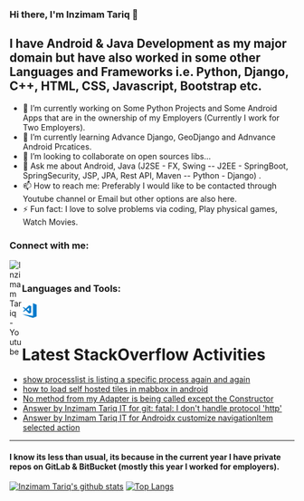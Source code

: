 ### Hi there, I'm Inzimam Tariq 👋

<!--
**Inzimam-Tariq/Inzimam-Tariq** is a ✨ _special_ ✨ repository because its `README.md` (this file) appears on your GitHub profile.
-->
## I have Android & Java Development as my major domain but have also worked in some other Languages and Frameworks i.e. Python, Django, C++, HTML, CSS, Javascript, Bootstrap etc.

- 🔭 I’m currently working on Some Python Projects and Some Android Apps that are in the ownership of my Employers (Currently I work for Two Employers).
- 🌱 I’m currently learning Advance Django, GeoDjango and Adnvance Android Prcatices.
- 👯 I’m looking to collaborate on open sources libs...
- 💬 Ask me about Android, Java (J2SE - FX, Swing -- J2EE - SpringBoot, SpringSecurity, JSP, JPA, Rest API, Maven -- Python - Django) .
- 📫 How to reach me: Preferably I would like to be contacted through Youtube channel or Email but other options are also here.
- ⚡ Fun fact: I love to solve problems via coding, Play physical games, Watch Movies.

### Connect with me:
[<img align="left" alt="Inzimam Tariq - Youtube" width=22px src="https://cdn.jsdelivr.net/npm/simple-icons@v3/icons/youtube.svg"/>][youtube]

<br>

### Languages and Tools:
[<img align="left" alt="Visual Studio Code" width="26px" src="https://raw.githubusercontent.com/github/explore/80688e429a7d4ef2fca1e82350fe8e3517d3494d/topics/visual-studio-code/visual-studio-code.png" style="max-width:100%;">][webdevplaylist]

<br>
<br>

# Latest StackOverflow Activities
<!-- STACKOVERFLOW:START -->
- [show processlist is listing a specific process again and again](https://stackoverflow.com/questions/63050507/show-processlist-is-listing-a-specific-process-again-and-again)
- [how to load self hosted tiles in mabbox in android](https://stackoverflow.com/questions/62128879/how-to-load-self-hosted-tiles-in-mabbox-in-android)
- [No method from my Adapter is being called except the Constructor](https://stackoverflow.com/questions/61970367/no-method-from-my-adapter-is-being-called-except-the-constructor)
- [Answer by Inzimam Tariq IT for git: fatal: I don't handle protocol '​​http'](https://stackoverflow.com/questions/30474447/git-fatal-i-dont-handle-protocol-http/61364670#61364670)
- [Answer by Inzimam Tariq IT for Androidx customize navigationItem selected action](https://stackoverflow.com/questions/61205820/androidx-customize-navigationitem-selected-action/61209818#61209818)
<!-- STACKOVERFLOW:END -->


---

#### I know its less than usual, its because in the current year I have private repos on GitLab & BitBucket (mostly this year I worked for employers).
[![Inzimam Tariq's github stats](https://github-readme-stats.vercel.app/api?username=Inzimam-Tariq&count_private=true&show_icons=true&include_all_commits=true)](https://github.com/Inzimam-Tariq/github-readme-stats)
[![Top Langs](https://github-readme-stats.vercel.app/api/top-langs/?username=Inzimam-Tariq&layout=compact)](https://github.com/Inzimam-Tariq/github-readme-stats)



[youtube]:https://www.youtube.com/channel/UC7bI-E7n8X_mOoRDH-6yttQ
[webdevplaylist]:https://www.youtube.com/channel/UC7bI-E7n8X_mOoRDH-6yttQ
